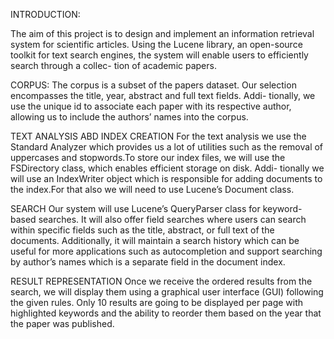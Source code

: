 
INTRODUCTION:

The aim of this project is to design and implement an information retrieval system for scientific articles. Using the Lucene
library, an open-source toolkit for text search engines, the system will enable users to efficiently search through a collec-
tion of academic papers.

CORPUS:
The corpus is a subset of the papers dataset. Our selection encompasses the title, year, abstract and full text fields. Addi-
tionally, we use the unique id to associate each paper with its respective author, allowing us to include the authors’ names
into the corpus.

TEXT ANALYSIS ABD INDEX CREATION
For the text analysis we use the Standard Analyzer which provides us a lot of utilities such as the removal of uppercases
and stopwords.To store our index files, we will use the FSDirectory class, which enables efficient storage on disk. Addi-
tionally we will use an IndexWriter object which is responsible for adding documents to the index.For that also we will
need to use Lucene’s Document class.

SEARCH
Our system will use Lucene’s QueryParser class for keyword-based searches. It will also offer field searches where users
can search within specific fields such as the title, abstract, or full text of the documents. Additionally, it will maintain a
search history which can be useful for more applications such as autocompletion and support searching by author’s names
which is a separate field in the document index.

RESULT REPRESENTATION
Once we receive the ordered results from the search, we will display them using a graphical user interface (GUI) following
the given rules. Only 10 results are going to be displayed per page with highlighted keywords and the ability to reorder
them based on the year that the paper was published.
